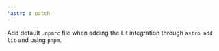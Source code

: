 ```yaml
---
'astro': patch
---
```


Add default `.npmrc` file when adding the Lit integration through `astro add lit` and using `pnpm`.
